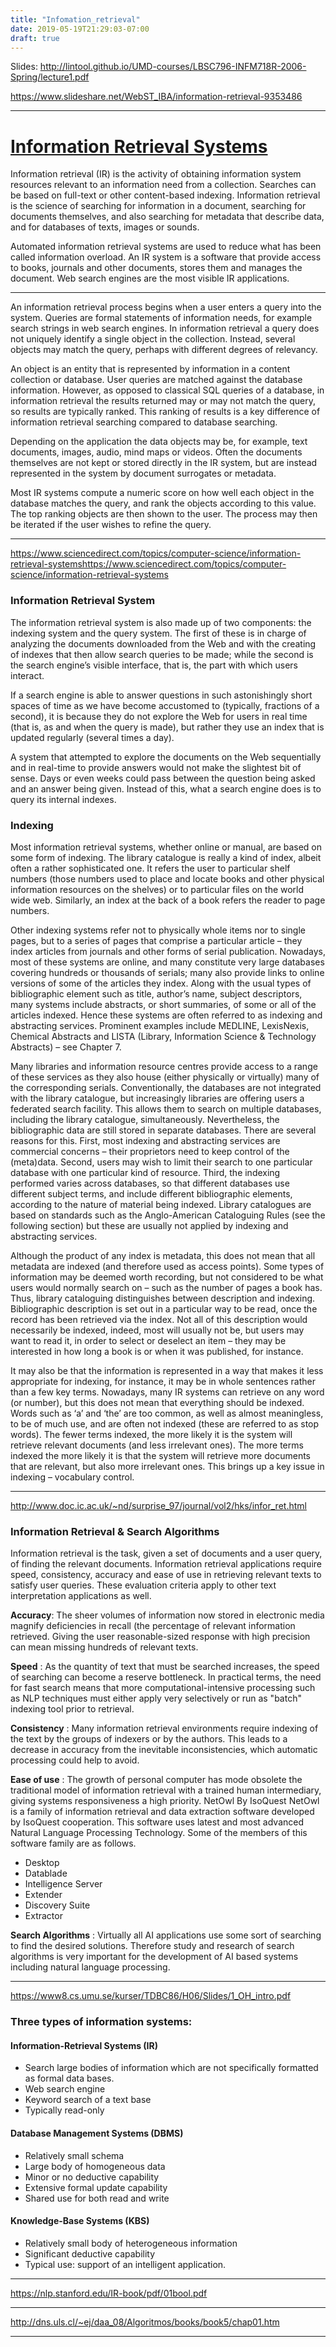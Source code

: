 ```yaml
---
title: "Infomation_retrieval"
date: 2019-05-19T21:29:03-07:00
draft: true
---
```


Slides: http://lintool.github.io/UMD-courses/LBSC796-INFM718R-2006-Spring/lecture1.pdf

https://www.slideshare.net/WebST_IBA/information-retrieval-9353486

---

# [Information Retrieval Systems](https://en.wikipedia.org/wiki/Information_retrieval)

Information retrieval (IR) is the activity of obtaining information system resources relevant to an information need from a collection. Searches can be based on full-text or other content-based indexing. Information retrieval is the science of searching for information in a document, searching for documents themselves, and also searching for metadata that describe data, and for databases of texts, images or sounds.

Automated information retrieval systems are used to reduce what has been called information overload. An IR system is a software that provide access to books, journals and other documents, stores them and manages the document. Web search engines are the most visible IR applications.

---

An information retrieval process begins when a user enters a query into the system. Queries are formal statements of information needs, for example search strings in web search engines. In information retrieval a query does not uniquely identify a single object in the collection. Instead, several objects may match the query, perhaps with different degrees of relevancy.

An object is an entity that is represented by information in a content collection or database. User queries are matched against the database information. However, as opposed to classical SQL queries of a database, in information retrieval the results returned may or may not match the query, so results are typically ranked. This ranking of results is a key difference of information retrieval searching compared to database searching.

Depending on the application the data objects may be, for example, text documents, images, audio, mind maps or videos. Often the documents themselves are not kept or stored directly in the IR system, but are instead represented in the system by document surrogates or metadata.

Most IR systems compute a numeric score on how well each object in the database matches the query, and rank the objects according to this value. The top ranking objects are then shown to the user. The process may then be iterated if the user wishes to refine the query.

---

https://www.sciencedirect.com/topics/computer-science/information-retrieval-systemshttps://www.sciencedirect.com/topics/computer-science/information-retrieval-systems

### Information Retrieval System
The information retrieval system is also made up of two components: the indexing system and the query system. The first of these is in charge of analyzing the documents downloaded from the Web and with the creating of indexes that then allow search queries to be made; while the second is the search engine’s visible interface, that is, the part with which users interact.

If a search engine is able to answer questions in such astonishingly short spaces of time as we have become accustomed to (typically, fractions of a second), it is because they do not explore the Web for users in real time (that is, as and when the query is made), but rather they use an index that is updated regularly (several times a day).

A system that attempted to explore the documents on the Web sequentially and in real-time to provide answers would not make the slightest bit of sense. Days or even weeks could pass between the question being asked and an answer being given. Instead of this, what a search engine does is to query its internal indexes.


### Indexing
Most information retrieval systems, whether online or manual, are based on some form of indexing. The library catalogue is really a kind of index, albeit often a rather sophisticated one. It refers the user to particular shelf numbers (those numbers used to place and locate books and other physical information resources on the shelves) or to particular files on the world wide web. Similarly, an index at the back of a book refers the reader to page numbers.

Other indexing systems refer not to physically whole items nor to single pages, but to a series of pages that comprise a particular article – they index articles from journals and other forms of serial publication. Nowadays, most of these systems are online, and many constitute very large databases covering hundreds or thousands of serials; many also provide links to online versions of some of the articles they index. Along with the usual types of bibliographic element such as title, author’s name, subject descriptors, many systems include abstracts, or short summaries, of some or all of the articles indexed. Hence these systems are often referred to as indexing and abstracting services. Prominent examples include MEDLINE, LexisNexis, Chemical Abstracts and LISTA (Library, Information Science & Technology Abstracts) – see Chapter 7.

Many libraries and information resource centres provide access to a range of these services as they also house (either physically or virtually) many of the corresponding serials. Conventionally, the databases are not integrated with the library catalogue, but increasingly libraries are offering users a federated search facility. This allows them to search on multiple databases, including the library catalogue, simultaneously. Nevertheless, the bibliographic data are still stored in separate databases. There are several reasons for this. First, most indexing and abstracting services are commercial concerns – their proprietors need to keep control of the (meta)data. Second, users may wish to limit their search to one particular database with one particular kind of resource. Third, the indexing performed varies across databases, so that different databases use different subject terms, and include different bibliographic elements, according to the nature of material being indexed. Library catalogues are based on standards such as the Anglo-American Cataloguing Rules (see the following section) but these are usually not applied by indexing and abstracting services.

Although the product of any index is metadata, this does not mean that all metadata are indexed (and therefore used as access points). Some types of information may be deemed worth recording, but not considered to be what users would normally search on – such as the number of pages a book has. Thus, library cataloguing distinguishes between description and indexing. Bibliographic description is set out in a particular way to be read, once the record has been retrieved via the index. Not all of this description would necessarily be indexed, indeed, most will usually not be, but users may want to read it, in order to select or deselect an item – they may be interested in how long a book is or when it was published, for instance.

It may also be that the information is represented in a way that makes it less appropriate for indexing, for instance, it may be in whole sentences rather than a few key terms. Nowadays, many IR systems can retrieve on any word (or number), but this does not mean that everything should be indexed. Words such as ‘a’ and ‘the’ are too common, as well as almost meaningless, to be of much use, and are often not indexed (these are referred to as stop words). The fewer terms indexed, the more likely it is the system will retrieve relevant documents (and less irrelevant ones). The more terms indexed the more likely it is that the system will retrieve more documents that are relevant, but also more irrelevant ones. This brings up a key issue in indexing – vocabulary control.

---

http://www.doc.ic.ac.uk/~nd/surprise_97/journal/vol2/hks/infor_ret.html

### Information Retrieval & Search Algorithms

Information retrieval is the task, given a set of documents and a user query, of finding the relevant documents. Information retrieval applications require speed, consistency, accuracy and ease of use in retrieving relevant texts to satisfy user queries. These evaluation criteria apply to other text interpretation applications as well.

**Accuracy**: The sheer volumes of information now stored in electronic media magnify deficiencies in recall (the percentage of relevant information retrieved. Giving the user reasonable-sized response with high precision can mean missing hundreds of relevant texts.

**Speed** : As the quantity of text that must be searched increases, the speed of searching can become a reserve bottleneck. In practical terms, the need for fast search means that more computational-intensive processing such as NLP techniques must either apply very selectively or run as "batch" indexing tool prior to retrieval.

**Consistency** : Many information retrieval environments require indexing of the text by the groups of indexers or by the authors. This leads to a decrease in accuracy from the inevitable inconsistencies, which automatic processing could help to avoid.

**Ease of use** : The growth of personal computer has mode obsolete the traditional model of information retrieval with a trained human intermediary, giving systems responsiveness a high priority.
NetOwl By IsoQuest NetOwl is a family of information retrieval and data extraction software developed by IsoQuest cooperation. This software uses latest and most advanced Natural Language Processing Technology. Some of the members of this software family are as follows.

+ Desktop
+ Datablade
+ Intelligence Server
+ Extender
+ Discovery Suite
+ Extractor

**Search Algorithms** : Virtually all AI applications use some sort of searching to find the desired solutions. Therefore study and research of search algorithms is very important for the development of AI based systems including natural language processing.

---

https://www8.cs.umu.se/kurser/TDBC86/H06/Slides/1_OH_intro.pdf

### Three types of information systems:
#### Information-Retrieval Systems (IR)
+ Search large bodies of information which are not
specifically formatted as formal data bases.
+ Web search engine
+ Keyword search of a text base
+ Typically read-only
#### Database Management Systems (DBMS)
+ Relatively small schema
+ Large body of homogeneous data
+ Minor or no deductive capability
+ Extensive formal update capability
+ Shared use for both read and write
#### Knowledge-Base Systems (KBS)
+ Relatively small body of heterogeneous information
+ Significant deductive capability
+ Typical use: support of an intelligent application.

---

https://nlp.stanford.edu/IR-book/pdf/01bool.pdf

---

http://dns.uls.cl/~ej/daa_08/Algoritmos/books/book5/chap01.htm

---



